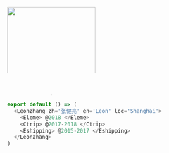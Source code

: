 <img src="pic/batman.png" style="
    border: none;
    box-shadow:none;
    width: 200px;
    -webkit-clip-path: polygon(50% 0, 100% 0, 100% 75%, 50% 100%, 0% 75%, 0 0);
    clip-path: polygon(50% 0, 100% 0, 100% 75%, 50% 100%, 0% 75%, 0 0);
    "/>
```js
export default () => (
  <Leonzhang zh='张健亮' en='Leon' loc='Shanghai'>
    <Eleme> @2018 </Eleme>
    <Ctrip> @2017-2018 </Ctrip>
    <Eshipping> @2015-2017 </Eshipping>
  </Leonzhang>
)
```
<!-- .element: class="fragment" -->

